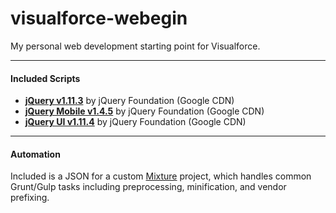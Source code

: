 # visualforce-webegin
My personal web development starting point for Visualforce.

---

#### Included Scripts
* <a href="https://jquery.com/">**jQuery v1.11.3**</a> by jQuery Foundation (Google CDN)
* <a href="https://jquerymobile.com/">**jQuery Mobile v1.4.5**</a> by jQuery Foundation (Google CDN)
* <a href="https://jqueryui.com/">**jQuery UI v1.11.4**</a> by jQuery Foundation (Google CDN)

---

#### Automation
Included is a JSON for a custom <a href="http://mixture.io/">Mixture</a> project, which handles common Grunt/Gulp tasks including preprocessing, minification, and vendor prefixing.